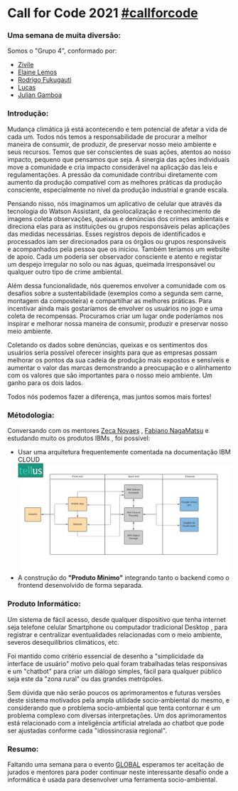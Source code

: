 # Call for Code 2021 [#callforcode](https://www.linkedin.com/feed/hashtag/callforcode/)
### Uma semana de muita diversão:

Somos o "Grupo 4", conformado por:

- [Zivile](https://www.linkedin.com/in/zivile-valutyte-silveira/)
- [Elaine Lemos](https://www.linkedin.com/in/julian-gamboa-bahia/)
- [Rodrigo Fukugauti](https://www.linkedin.com/in/rodrigofukugauti/)
- [Lucas](https://www.linkedin.com/in/julian-gamboa-bahia/)
- [Julian Gamboa](https://www.linkedin.com/in/julian-gamboa-bahia/)



### Introdução: 

Mudança climática já está acontecendo e tem potencial de afetar a vida de cada um. Todos nós temos a responsabilidade de procurar a melhor maneira de consumir, de produzir, de preservar nosso meio ambiente e seus recursos. Temos que ser conscientes de suas ações, atentos ao nosso impacto, pequeno que pensamos que seja. A sinergia das ações individuais move a comunidade e cria impacto considerável na aplicação das leis e regulamentações. A pressão da comunidade contribui diretamente com aumento da produção compatível com as melhores práticas da produção consciente, especialmente no nível da produção industrial e grande escala.

Pensando nisso, nós imaginamos um aplicativo de celular que através da tecnologia do Watson Assistant, da geolocalização e reconhecimento de imagens coleta observações, queixas e denúncias dos crimes ambientais e direciona elas para as instituições ou grupos responsáveis pelas aplicações das medidas necessárias. Esses registros depois de identificados e processados iam ser direcionados para os órgãos ou grupos responsáveis e acompanhados pela pessoa que os iniciou. Também teríamos um website de apoio. Cada um poderia ser observador consciente e atento e registar um despejo irregular no solo ou nas águas, queimada irresponsável ou qualquer outro tipo de crime ambiental.

Além dessa funcionalidade, nós queremos envolver a comunidade com os desafios sobre a sustentabilidade (exemplos como a segunda sem carne, montagem da composteira) e compartilhar as melhores práticas. Para incentivar ainda mais gostaríamos de envolver os usuários no jogo e uma coleta de recompensas. Procuramos criar um lugar onde poderíamos nos inspirar e melhorar nossa maneira de consumir, produzir e preservar nosso meio ambiente.

Coletando os dados sobre denúncias, queixas e os sentimentos dos usuários seria possível oferecer insights para que as empresas possam melhorar os pontos da sua cadeia de produção mais expostos e sensíveis e aumentar o valor das marcas demonstrando a preocupação e o alinhamento com os valores que são importantes para o nosso meio ambiente. Um ganho para os dois lados.

Todos nós podemos fazer a diferença, mas juntos somos mais fortes!

### Métodologia: 

Conversando com os mentores [Zeca Novaes](https://www.linkedin.com/in/zeca-novaes/) , [Fabiano NagaMatsu](https://www.linkedin.com/in/fabianonagamatsu/) e estudando muito os produtos IBMs , foi possível:
- Usar uma arquitetura frequentemente comentada na documentação IBM CLOUD ![Arquitetura Inicial](./images/ARQUITETURA-logo.jpeg)
- A construção do **"Produto Minimo"** integrando tanto o backend como o frontend desenvolvido de forma separada.

### Produto Informático: 

Um sistema de fácil acesso, desde qualquer dispositivo que tenha internet seja telefone celular Smartphone ou computador tradicional Desktop , para registrar e centralizar eventualidades relacionadas com o meio ambiente, severos desequilíbrios climáticos, etc.

Foi mantido como critério essencial de desenho a "simplicidade da interface de usuário" motivo pelo qual foram trabalhadas telas responsivas e um "chatbot" para criar um diálogo simples, fácil para qualquer público seja este da "zona rural" ou das grandes metrópoles.

Sem dúvida que não serão poucos os aprimoramentos e futuras versões deste sistema motivados pela ampla utilidade socio-ambiental do mesmo, e considerando que o problema socio-ambiental que tenta contornar é um problema complexo com diversas interpretações. Um dos aprimoramentos está relacionado com a inteligência artificial atrelada ao chatbot que pode ser ajustadas conforme cada "idiossincrasia regional".

### Resumo: 

Faltando uma semana para o evento [GLOBAL](https://developer.ibm.com/callforcode/) esperamos ter aceitação de jurados e mentores para poder continuar neste interessante desafío onde a informática é usada para desenvolver uma ferramenta socio-ambiental.







